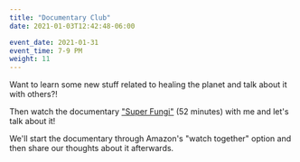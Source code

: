 ```yaml
---
title: "Documentary Club"
date: 2021-01-03T12:42:48-06:00

event_date: 2021-01-31
event_time: 7-9 PM
weight: 11
---
```


Want to learn some new stuff related to healing the planet and talk about it with others?!

Then watch the documentary ["Super Fungi"](https://www.amazon.com/Super-Fungi-Anne-Rizzo/dp/B07117BQ6R) (52 minutes) with me and let's talk about it!

We'll start the documentary through Amazon's "watch together" option and then share our thoughts about it afterwards.